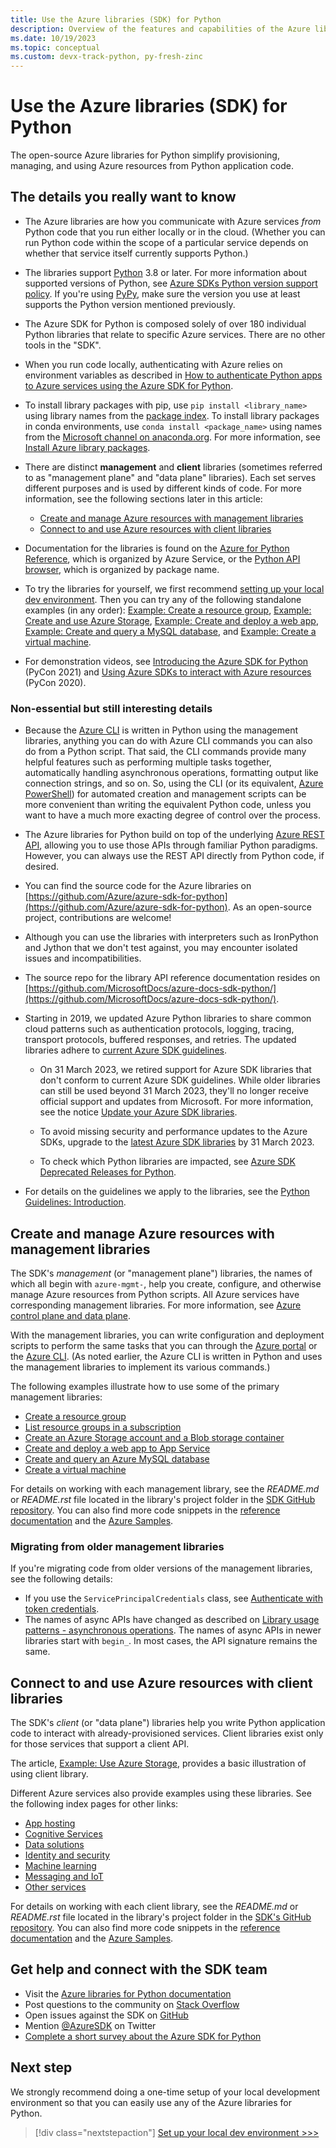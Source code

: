 ```yaml
---
title: Use the Azure libraries (SDK) for Python
description: Overview of the features and capabilities of the Azure libraries for Python that help developers be more productive when creating, using, and managing Azure resources.
ms.date: 10/19/2023
ms.topic: conceptual
ms.custom: devx-track-python, py-fresh-zinc
---
```


# Use the Azure libraries (SDK) for Python

The open-source Azure libraries for Python simplify provisioning, managing, and using Azure resources from Python application code.

## The details you really want to know

- The Azure libraries are how you communicate with Azure services *from* Python code that you run either locally or in the cloud. (Whether you can run Python code within the scope of a particular service depends on whether that service itself currently supports Python.)

- The libraries support [Python](https://www.python.org/) 3.8 or later. For more information about supported versions of Python, see [Azure SDKs Python version support policy](https://github.com/Azure/azure-sdk-for-python/wiki/Azure-SDKs-Python-version-support-policy). If you're using [PyPy](https://www.pypy.org/), make sure the version you use at least supports the Python version mentioned previously.

- The Azure SDK for Python is composed solely of over 180 individual Python libraries that relate to specific Azure services. There are no other tools in the "SDK".

- When you run code locally, authenticating with Azure relies on environment variables as described in [How to authenticate Python apps to Azure services using the Azure SDK for Python](./authentication-overview.md#authentication-during-local-development).

- To install library packages with pip, use `pip install <library_name>` using library names from the [package index](azure-sdk-library-package-index.md). To install library packages in conda environments, use `conda install <package_name>` using names from the [Microsoft channel on anaconda.org](https://anaconda.org/microsoft/repo). For more information, see [Install Azure library packages](azure-sdk-install.md).

- There are distinct **management** and **client** libraries (sometimes referred to as "management plane" and "data plane" libraries). Each set serves different purposes and is used by different kinds of code. For more information, see the following sections later in this article:
  - [Create and manage Azure resources with management libraries](#create-and-manage-azure-resources-with-management-libraries)
  - [Connect to and use Azure resources with client libraries](#connect-to-and-use-azure-resources-with-client-libraries)

- Documentation for the libraries is found on the [Azure for Python Reference](/python/api/overview/azure/), which is organized by Azure Service, or the [Python API browser](/python/api/), which is organized by package name.

- To try the libraries for yourself, we first recommend [setting up your local dev environment](../configure-local-development-environment.md). Then you can try any of the following standalone examples (in any order): [Example: Create a resource group](./examples/azure-sdk-example-resource-group.md), [Example: Create and use Azure Storage](./examples/azure-sdk-example-storage.md), [Example: Create and deploy a web app](./examples/azure-sdk-example-web-app.md), [Example: Create and query a MySQL database](./examples/azure-sdk-example-database.md), and [Example: Create a virtual machine](./examples/azure-sdk-example-virtual-machines.md).

- For demonstration videos, see <a href="https://www.youtube.com/watch?v=4xoJLCFP4_4" target="_blank">Introducing the Azure SDK for Python</a> (PyCon 2021) and <a href="https://www.youtube.com/watch?v=M1pVxItg2Mg&feature=youtu.be&ocid=AID3006292" target="_blank">Using Azure SDKs to interact with Azure resources</a> (PyCon 2020).

### Non-essential but still interesting details

- Because the [Azure CLI](/cli/azure/install-azure-cli) is written in Python using the management libraries, anything you can do with Azure CLI commands you can also do from a Python script. That said, the CLI commands provide many helpful features such as performing multiple tasks together, automatically handling asynchronous operations, formatting output like connection strings, and so on. So, using the CLI (or its equivalent, [Azure PowerShell](/powershell/azure/install-az-ps)) for automated creation and management scripts can be more convenient than writing the equivalent Python code, unless you want to have a much more exacting degree of control over the process.

- The Azure libraries for Python build on top of the underlying [Azure REST API](/rest/api/azure/), allowing you to use those APIs through familiar Python paradigms. However, you can always use the REST API directly from Python code, if desired.

- You can find the source code for the Azure libraries on [https://github.com/Azure/azure-sdk-for-python](https://github.com/Azure/azure-sdk-for-python). As an open-source project, contributions are welcome!

- Although you can use the libraries with interpreters such as IronPython and Jython that we don't test against, you may encounter isolated issues and incompatibilities.

- The source repo for the library API reference documentation resides on [https://github.com/MicrosoftDocs/azure-docs-sdk-python/](https://github.com/MicrosoftDocs/azure-docs-sdk-python/).

- Starting in 2019, we updated Azure Python libraries to share common cloud patterns such as authentication protocols, logging, tracing, transport protocols, buffered responses, and retries. The updated libraries adhere to [current Azure SDK guidelines](https://azure.github.io/azure-sdk/general_introduction.html).

  - On 31 March 2023, we retired support for Azure SDK libraries that don't conform to current Azure SDK guidelines. While older libraries can still be used beyond 31 March 2023, they'll no longer receive official support and updates from Microsoft. For more information, see the notice [Update your Azure SDK libraries](https://azure.microsoft.com/updates/support-for-azure-sdk-libraries-that-do-not-conform-to-our-current-azure-sdk-guidelines-will-be-retired-as-of-31-march-2023/).

  - To avoid missing security and performance updates to the Azure SDKs, upgrade to the [latest Azure SDK libraries](https://azure.github.io/azure-sdk/) by 31 March 2023.

  - To check which Python libraries are impacted, see [Azure SDK Deprecated Releases for Python](https://azure.github.io/azure-sdk/releases/deprecated/index.html#python).

- For details on the guidelines we apply to the libraries, see the [Python Guidelines: Introduction](https://azure.github.io/azure-sdk/python_design.html#introduction).

## Create and manage Azure resources with management libraries

The SDK's *management* (or "management plane") libraries, the names of which all begin with `azure-mgmt-`, help you create, configure, and otherwise manage Azure resources from Python scripts. All Azure services have corresponding management libraries. For more information, see [Azure control plane and data plane](/azure/azure-resource-manager/management/control-plane-and-data-plane).

With the management libraries, you can write configuration and deployment scripts to perform the same tasks that you can through the [Azure portal](https://portal.azure.com) or the [Azure CLI](/cli/azure/install-azure-cli). (As noted earlier, the Azure CLI is written in Python and uses the management libraries to implement its various commands.)

The following examples illustrate how to use some of the primary management libraries:

- [Create a resource group](./examples/azure-sdk-example-resource-group.md)
- [List resource groups in a subscription](./examples/azure-sdk-example-list-resource-groups.md)
- [Create an Azure Storage account and a Blob storage container](./examples/azure-sdk-example-storage.md)
- [Create and deploy a web app to App Service](./examples/azure-sdk-example-web-app.md)
- [Create and query an Azure MySQL database](./examples/azure-sdk-example-database.md)
- [Create a virtual machine](./examples/azure-sdk-example-virtual-machines.md)

For details on working with each management library, see the *README.md* or *README.rst* file located in the library's project folder in the [SDK GitHub repository](https://github.com/Azure/azure-sdk-for-python/tree/master/sdk). You can also find more code snippets in the [reference documentation](/python/api) and the [Azure Samples](/samples/browse/?languages=python&term=Getting%20started%20-%20Managing).

### Migrating from older management libraries

If you're migrating code from older versions of the management libraries, see the following details:

- If you use the `ServicePrincipalCredentials` class, see [Authenticate with token credentials](./authentication-azure-hosted-apps.md).
- The names of async APIs have changed as described on [Library usage patterns - asynchronous operations](azure-sdk-library-usage-patterns.md#asynchronous-operations). The names of async APIs in newer libraries start with `begin_`. In most cases, the API signature remains the same.

## Connect to and use Azure resources with client libraries

The SDK's *client* (or "data plane") libraries help you write Python application code to interact with already-provisioned services. Client libraries exist only for those services that support a client API.

The article, [Example: Use Azure Storage](./examples/azure-sdk-example-storage-use.md), provides a basic illustration of using client library.

Different Azure services also provide examples using these libraries. See the following index pages for other links:

- [App hosting](../quickstarts-app-hosting.md)
- [Cognitive Services](../quickstarts-cognitive-services.md)
- [Data solutions](../quickstarts-data-solutions.md)
- [Identity and security](../quickstarts-identity-security.md)
- [Machine learning](../quickstarts-machine-learning.md)
- [Messaging and IoT](../quickstarts-messaging-iot.md)
- [Other services](../quickstarts-other-services.md)

For details on working with each client library, see the *README.md* or *README.rst* file located in the library's project folder in the [SDK's GitHub repository](https://github.com/Azure/azure-sdk-for-python/tree/master/sdk). You can also find more code snippets in the [reference documentation](/python/api) and the [Azure Samples](/samples/browse/?languages=python&products=azure).

## Get help and connect with the SDK team

- Visit the [Azure libraries for Python documentation](https://aka.ms/python-docs)
- Post questions to the community on [Stack Overflow](https://stackoverflow.com/questions/tagged/azure-sdk-python)
- Open issues against the SDK on [GitHub](https://github.com/Azure/azure-sdk-for-python/issues)
- Mention [@AzureSDK](https://twitter.com/AzureSdk/) on Twitter
- [Complete a short survey about the Azure SDK for Python](https://microsoft.qualtrics.com/jfe/form/SV_bNFX0HECjzPWMiG?Q_CHL=docs)

## Next step

We strongly recommend doing a one-time setup of your local development environment so that you can easily use any of the Azure libraries for Python.

> [!div class="nextstepaction"]
> [Set up your local dev environment >>>](../configure-local-development-environment.md)
